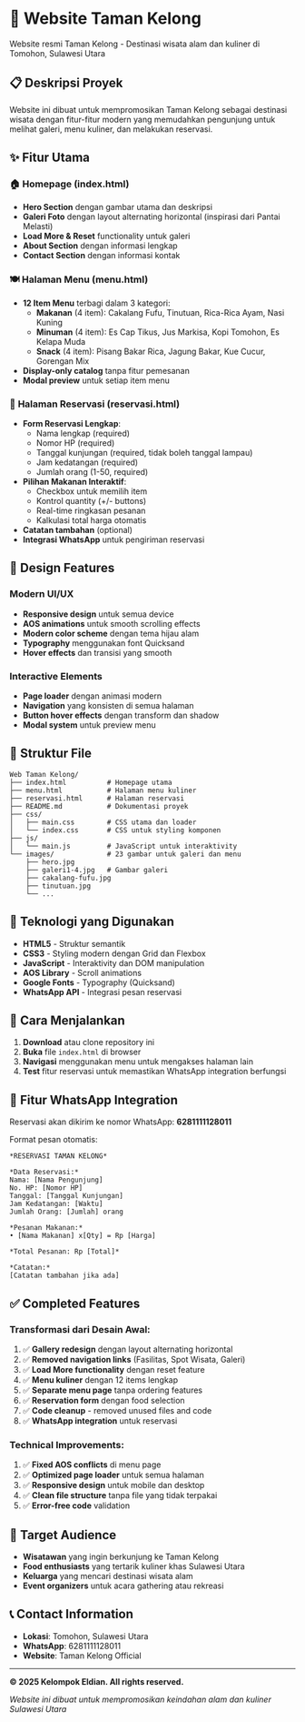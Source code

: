 # 🌿 Website Taman Kelong

Website resmi Taman Kelong - Destinasi wisata alam dan kuliner di Tomohon, Sulawesi Utara

## 📋 Deskripsi Proyek

Website ini dibuat untuk mempromosikan Taman Kelong sebagai destinasi wisata dengan fitur-fitur modern yang memudahkan pengunjung untuk melihat galeri, menu kuliner, dan melakukan reservasi.

## ✨ Fitur Utama

### 🏠 **Homepage (index.html)**

- **Hero Section** dengan gambar utama dan deskripsi
- **Galeri Foto** dengan layout alternating horizontal (inspirasi dari Pantai Melasti)
- **Load More & Reset** functionality untuk galeri
- **About Section** dengan informasi lengkap
- **Contact Section** dengan informasi kontak

### 🍽️ **Halaman Menu (menu.html)**

- **12 Item Menu** terbagi dalam 3 kategori:
  - **Makanan** (4 item): Cakalang Fufu, Tinutuan, Rica-Rica Ayam, Nasi Kuning
  - **Minuman** (4 item): Es Cap Tikus, Jus Markisa, Kopi Tomohon, Es Kelapa Muda
  - **Snack** (4 item): Pisang Bakar Rica, Jagung Bakar, Kue Cucur, Gorengan Mix
- **Display-only catalog** tanpa fitur pemesanan
- **Modal preview** untuk setiap item menu

### 📝 **Halaman Reservasi (reservasi.html)**

- **Form Reservasi Lengkap**:
  - Nama lengkap (required)
  - Nomor HP (required)
  - Tanggal kunjungan (required, tidak boleh tanggal lampau)
  - Jam kedatangan (required)
  - Jumlah orang (1-50, required)
- **Pilihan Makanan Interaktif**:
  - Checkbox untuk memilih item
  - Kontrol quantity (+/- buttons)
  - Real-time ringkasan pesanan
  - Kalkulasi total harga otomatis
- **Catatan tambahan** (optional)
- **Integrasi WhatsApp** untuk pengiriman reservasi

## 🎨 Design Features

### **Modern UI/UX**

- **Responsive design** untuk semua device
- **AOS animations** untuk smooth scrolling effects
- **Modern color scheme** dengan tema hijau alam
- **Typography** menggunakan font Quicksand
- **Hover effects** dan transisi yang smooth

### **Interactive Elements**

- **Page loader** dengan animasi modern
- **Navigation** yang konsisten di semua halaman
- **Button hover effects** dengan transform dan shadow
- **Modal system** untuk preview menu

## 📁 Struktur File

```
Web Taman Kelong/
├── index.html          # Homepage utama
├── menu.html           # Halaman menu kuliner
├── reservasi.html      # Halaman reservasi
├── README.md           # Dokumentasi proyek
├── css/
│   ├── main.css        # CSS utama dan loader
│   └── index.css       # CSS untuk styling komponen
├── js/
│   └── main.js         # JavaScript untuk interaktivity
└── images/             # 23 gambar untuk galeri dan menu
    ├── hero.jpg
    ├── galeri1-4.jpg   # Gambar galeri
    ├── cakalang-fufu.jpg
    ├── tinutuan.jpg
    └── ...
```

## 🔧 Teknologi yang Digunakan

- **HTML5** - Struktur semantik
- **CSS3** - Styling modern dengan Grid dan Flexbox
- **JavaScript** - Interaktivity dan DOM manipulation
- **AOS Library** - Scroll animations
- **Google Fonts** - Typography (Quicksand)
- **WhatsApp API** - Integrasi pesan reservasi

## 🚀 Cara Menjalankan

1. **Download** atau clone repository ini
2. **Buka** file `index.html` di browser
3. **Navigasi** menggunakan menu untuk mengakses halaman lain
4. **Test** fitur reservasi untuk memastikan WhatsApp integration berfungsi

## 📱 Fitur WhatsApp Integration

Reservasi akan dikirim ke nomor WhatsApp: **6281111128011**

Format pesan otomatis:

```
*RESERVASI TAMAN KELONG*

*Data Reservasi:*
Nama: [Nama Pengunjung]
No. HP: [Nomor HP]
Tanggal: [Tanggal Kunjungan]
Jam Kedatangan: [Waktu]
Jumlah Orang: [Jumlah] orang

*Pesanan Makanan:*
• [Nama Makanan] x[Qty] = Rp [Harga]

*Total Pesanan: Rp [Total]*

*Catatan:*
[Catatan tambahan jika ada]
```

## ✅ Completed Features

### **Transformasi dari Desain Awal:**

1. ✅ **Gallery redesign** dengan layout alternating horizontal
2. ✅ **Removed navigation links** (Fasilitas, Spot Wisata, Galeri)
3. ✅ **Load More functionality** dengan reset feature
4. ✅ **Menu kuliner** dengan 12 items lengkap
5. ✅ **Separate menu page** tanpa ordering features
6. ✅ **Reservation form** dengan food selection
7. ✅ **Code cleanup** - removed unused files and code
8. ✅ **WhatsApp integration** untuk reservasi

### **Technical Improvements:**

1. ✅ **Fixed AOS conflicts** di menu page
2. ✅ **Optimized page loader** untuk semua halaman
3. ✅ **Responsive design** untuk mobile dan desktop
4. ✅ **Clean file structure** tanpa file yang tidak terpakai
5. ✅ **Error-free code** validation

## 🎯 Target Audience

- **Wisatawan** yang ingin berkunjung ke Taman Kelong
- **Food enthusiasts** yang tertarik kuliner khas Sulawesi Utara
- **Keluarga** yang mencari destinasi wisata alam
- **Event organizers** untuk acara gathering atau rekreasi

## 📞 Contact Information

- **Lokasi**: Tomohon, Sulawesi Utara
- **WhatsApp**: 6281111128011
- **Website**: Taman Kelong Official

---

**© 2025 Kelompok Eldian. All rights reserved.**

_Website ini dibuat untuk mempromosikan keindahan alam dan kuliner Sulawesi Utara_
